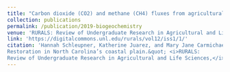 ```yaml
---
title: "Carbon dioxide (CO2) and methane (CH4) fluxes from agricultural drainage canals at the Timberlake Observatory for Wetland Restoration in North Carolina’s coastal plain."
collection: publications
permalink: /publication/2019-biogeochemistry
venue: 'RURALS: Review of Undergraduate Research in Agricultural and Life Sciences'
link: 'https://digitalcommons.unl.edu/rurals/vol12/iss1/1/'
citation: 'Hannah Schleupner, Katherine Juarez, and Mary Jane Carmichael. (2019). &quot;Carbon dioxide (CO2) and methane (CH4) fluxes from agricultural drainage canals at the Timberlake Observatory for Wetland
Restoration in North Carolina’s coastal plain.&quot; <i>RURALS:
Review of Undergraduate Research in Agricultural and Life Sciences,</i>. 12(1).'
---
```

